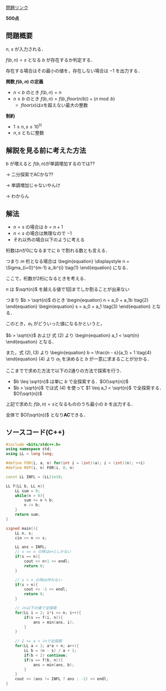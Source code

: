 [問題リンク](https://beta.atcoder.jp/contests/arc060/tasks/arc060_b)

**500点**

## 問題概要
$n$, $s$ が入力される．

$f(b, n) = s$ となる $b$ が存在するか判定する．

存在する場合はその最小の値を，存在しない場合は $-1$ を出力する．

**関数 $f(b, n)$ の定義**

- $n < b$ のとき $f(b, n) = n$
- $n \geq b$ のとき $f(b, n) = f(b, floor(n/b)) + (n \bmod b)$
  - $floor(x)$は$x$を超えない最大の整数

**制約**

- $1 \leq n, s \leq 10^{11}$
- $n, s$ ともに整数

## 解説を見る前に考えた方法
$b$ が増えると $f(b, n)$が単調増加するのでは??

→ 二分探索でACかな??

→ 単調増加じゃないやんけ

→ わからん

## 解法

- $n = s$ の場合は $b = n+1$
- $n < s$ の場合は無理なので $-1$
- それ以外の場合以下のように考える

桁数は$n$が0になるまでに $b$ で割れる数とも言える．

つまり $m$ 桁となる場合は
\begin{equation}
\displaystyle n = \Sigma_{i=0}^{m-1} a_ib^{i} \tag{1}
\end{equation}
になる．

ここで，桁数が2桁になるときを考える．

$n$ は $\sqrt{n}$ を越える値で1回までしか割ることが出来ない

つまり $b > \sqrt{n}$ のとき
\begin{equation}
 n = a_0 + a_1b \tag{2}
\end{equation}
\begin{equation}
 s = a_0 + a_1 \tag{3}
\end{equation}
となる．

このとき，$a_1$ がどういった値になるかというと，

$b > \sqrt{n}$ および 式 $(2)$ より
\begin{equation}
a_1 < \sqrt{n}
\end{equation}
となる．

また，式 $(2), (3)$ より
\begin{equation}
b = \frac{n - s}{a_1} + 1 \tag{4}
\end{equation}
$(4)$ より $a_1$ を決めると $b$ が一意に求まることが分かる．

ここまでで求めた方法で以下の2通りの方法で探索を行う．

- $b \leq \sqrt{n}$ は単に $b$ で全探索する．$O(\sqrt{n})$
- $b > \sqrt{n}$ では式 $(4)$ を使って $1 \leq a_1 < \sqrt{n}$ で全探索する．$O(\sqrt{n})$

上記で求めた $f(b, n) = s$となるもののうち最小の $b$ を出力する．

全体で $O(\sqrt{n})$ となり**AC**できる．

## ソースコード(C++)
```cpp
#include <bits/stdc++.h>
using namespace std;
using LL = long long;

#define FOR(i, a, n) for(int i = (int)(a); i < (int)(n); ++i)
#define REP(i, n) FOR(i, 0, n)

const LL INFL = (LL)1e18;

LL f(LL b, LL n){
    LL sum = 0;
    while(n > 0){
        sum += n % b;
        n /= b;
    }
    return sum;
}

signed main(){
    LL n, s;
    cin >> n >> s;

    LL ans = INFL;
    // s == n の時はn+1しかない
    if(s == n){
        cout << n+1 << endl;
        return 0;
    }

    // s > n の時は作れない
    if(s > n){
        cout << -1 << endl;
        return 0;
    }

    // √n以下の値で全探索
    for(LL i = 2; i*i <= n; i++){
        if(s == f(i, n)){
            ans = min(ans, i);
        }
    }
    
    // 1 <= a < √nで全探索
    for(LL a = 1; a*a < n; a++){
        LL b = (n - s) / a + 1;
        if(b < 2) continue;
        if(s == f(b, n)){
            ans = min(ans, b);
        }
    }
    cout << (ans != INFL ? ans : -1) << endl;
}
```
